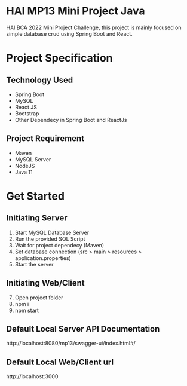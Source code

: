 # HAI MP13 Mini Project Java
HAI BCA 2022 Mini Project Challenge, this project is mainly focused on simple database crud using Spring Boot and React.

# Project Specification

## Technology Used
- Spring Boot
- MySQL
- React JS
- Bootstrap
- Other Dependecy in Spring Boot and ReactJs

## Project Requirement
- Maven
- MySQL Server
- NodeJS
- Java 11

# Get Started
## Initiating Server
1. Start MySQL Database Server
2. Run the provided SQL Script
3. Wait for project dependecy (Maven)
4. Set database connection (src > main > resources > application.properties)
6. Start the server

## Initiating Web/Client
7. Open project folder
8. npm i
9. npm start

## Default Local Server API Documentation
http://localhost:8080/mp13/swagger-ui/index.html#/

## Default Local Web/Client url
http://localhost:3000
